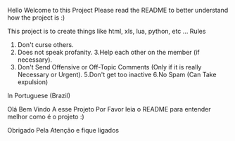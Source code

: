 Hello Welcome to this Project Please read the README to better understand how the project is :)

This project is to create things like html, xls, lua, python, etc ...
Rules
1. Don't curse others.
2. Does not speak profanity.
3.Help each other on the member (if necessary).
4. Don't Send Offensive or Off-Topic Comments (Only if it is really Necessary or Urgent).
5.Don't get too inactive
6.No Spam (Can Take expulsion)

In Portuguese (Brazil)

Olá Bem Vindo A esse Projeto Por Favor leia o README para entender melhor como é o projeto :)

Obrigado Pela Atenção e fique ligados
